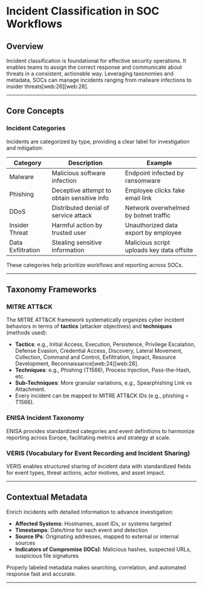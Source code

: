 # Incident Classification in SOC Workflows

## Overview

Incident classification is foundational for effective security operations. It enables teams to assign the correct response and communicate about threats in a consistent, actionable way. Leveraging taxonomies and metadata, SOCs can manage incidents ranging from malware infections to insider threats[web:26][web:28].

---

## Core Concepts

### Incident Categories

Incidents are categorized by type, providing a clear label for investigation and mitigation:

| Category          | Description                                           | Example                                  |
|-------------------|------------------------------------------------------|------------------------------------------|
| Malware           | Malicious software infection                         | Endpoint infected by ransomware          |
| Phishing          | Deceptive attempt to obtain sensitive info           | Employee clicks fake email link          |
| DDoS              | Distributed denial of service attack                 | Network overwhelmed by botnet traffic    |
| Insider Threat    | Harmful action by trusted user                       | Unauthorized data export by employee     |
| Data Exfiltration | Stealing sensitive information                       | Malicious script uploads key data offsite|

These categories help prioritize workflows and reporting across SOCs.

---

## Taxonomy Frameworks

### MITRE ATT&CK

The MITRE ATT&CK framework systematically organizes cyber incident behaviors in terms of **tactics** (attacker objectives) and **techniques** (methods used):

- **Tactics**: e.g., Initial Access, Execution, Persistence, Privilege Escalation, Defense Evasion, Credential Access, Discovery, Lateral Movement, Collection, Command and Control, Exfiltration, Impact, Resource Development, Reconnaissance[web:24][web:28].
- **Techniques**: e.g., Phishing (T1566), Process Injection, Pass-the-Hash, etc.
- **Sub-Techniques**: More granular variations, e.g., Spearphishing Link vs Attachment.
- Every incident can be mapped to MITRE ATT&CK IDs (e.g., phishing = T1566).

### ENISA Incident Taxonomy

ENISA provides standardized categories and event definitions to harmonize reporting across Europe, facilitating metrics and strategy at scale.

### VERIS (Vocabulary for Event Recording and Incident Sharing)

VERIS enables structured sharing of incident data with standardized fields for event types, threat actions, actor motives, and asset impact.

---

## Contextual Metadata

Enrich incidents with detailed information to advance investigation:

- **Affected Systems**: Hostnames, asset IDs, or systems targeted
- **Timestamps**: Date/time for each event and detection
- **Source IPs**: Originating addresses, mapped to external or internal sources
- **Indicators of Compromise (IOCs)**: Malicious hashes, suspected URLs, suspicious file signatures

Properly labeled metadata makes searching, correlation, and automated response fast and accurate.

---

